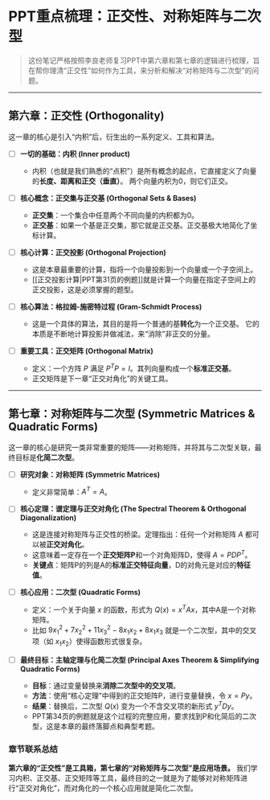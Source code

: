 # PPT重点梳理：正交性、对称矩阵与二次型

> 这份笔记严格按照李良老师复习PPT中第六章和第七章的逻辑进行梳理，旨在帮你理清“正交性”如何作为工具，来分析和解决“对称矩阵与二次型”的问题。

---

## 第六章：正交性 (Orthogonality)

这一章的核心是引入“内积”后，衍生出的一系列定义、工具和算法。

- [ ] **一切的基础：内积 (Inner product)**
    - 内积（也就是我们熟悉的“点积”）是所有概念的起点，它直接定义了向量的**长度、距离和正交（垂直）**。 两个向量内积为0，则它们正交。

- [ ] **核心概念：正交集与正交基 (Orthogonal Sets & Bases)**
    - **正交集**：一个集合中任意两个不同向量的内积都为0。
    - **正交基**：如果一个基是正交集，那它就是正交基。正交基极大地简化了坐标计算。

- [ ] **核心计算：正交投影 (Orthogonal Projection)**
    - 这是本章最重要的计算，指将一个向量投影到一个向量或一个子空间上。
    - [[正交投影计算|PPT第31页的例题]]就是计算一个向量在指定子空间上的正交投影，这是必须掌握的题型。

- [ ] **核心算法：格拉姆-施密特过程 (Gram-Schmidt Process)**
    - 这是一个具体的算法，其目的是将一个普通的基**转化**为一个正交基。 它的本质是不断地计算投影并做减法，来“消除”非正交的分量。

- [ ] **重要工具：正交矩阵 (Orthogonal Matrix)**
    - 定义：一个方阵 $P$ 满足 $P^T P = I$。其列向量构成一个**标准正交基**。
    - 正交矩阵是下一章“正交对角化”的关键工具。

---

## 第七章：对称矩阵与二次型 (Symmetric Matrices & Quadratic Forms)

这一章的核心是研究一类非常重要的矩阵——对称矩阵，并将其与二次型关联，最终目标是**化简二次型**。

- [ ] **研究对象：对称矩阵 (Symmetric Matrices)**
    - 定义非常简单：$A^T = A$。

- [ ] **核心定理：谱定理与正交对角化 (The Spectral Theorem & Orthogonal Diagonalization)**
    - 这是连接对称矩阵与正交性的桥梁。定理指出：任何一个对称矩阵 $A$ 都可以被**正交对角化**。
    - 这意味着一定存在一个**正交矩阵P**和一个对角矩阵D，使得 $A = PDP^T$。
    - **关键点**：矩阵P的列是A的**标准正交特征向量**，D的对角元是对应的**特征值**。

- [ ] **核心应用：二次型 (Quadratic Forms)**
    - 定义：一个关于向量 $x$ 的函数，形式为 $Q(x) = x^T A x$，其中A是一个对称矩阵。
    - 比如 $9x_1^2 + 7x_2^2 + 11x_3^2 - 8x_1x_2 + 8x_1x_3$ 就是一个二次型，其中的交叉项（如 $x_1x_2$）使得函数形式很复杂。

- [ ] **最终目标：主轴定理与化简二次型 (Principal Axes Theorem & Simplifying Quadratic Forms)**
    - **目标**：通过变量替换来**消除二次型中的交叉项**。
    - **方法**：使用“核心定理”中得到的正交矩阵P，进行变量替换，令 $x=Py$。
    - **结果**：替换后，二次型 $Q(x)$ 变为一个不含交叉项的新形式 $y^T D y$。
    - PPT第34页的例题就是这个过程的完整应用，要求找到P和化简后的二次型，这是本章的最终落脚点和典型考题。

### 章节联系总结
**第六章的“正交性”是工具箱，第七章的“对称矩阵与二次型”是应用场景。**
我们学习内积、正交基、正交矩阵等工具，最终目的之一就是为了能够对对称矩阵进行“正交对角化”，而对角化的一个核心应用就是简化二次型。